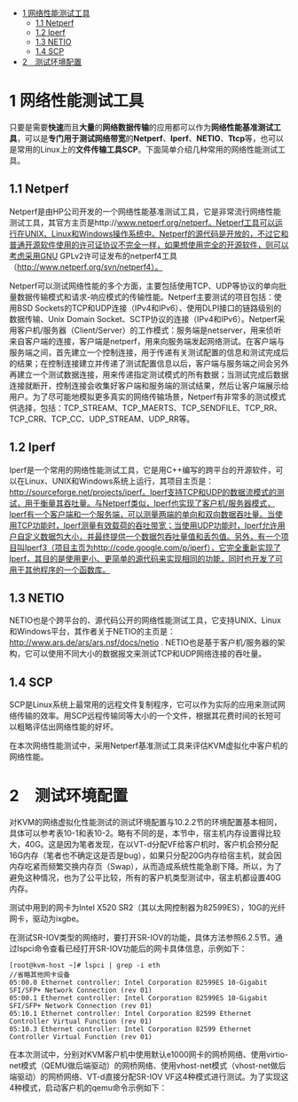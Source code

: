 
<!-- @import "[TOC]" {cmd="toc" depthFrom=1 depthTo=6 orderedList=false} -->

<!-- code_chunk_output -->

* [1 网络性能测试工具](#1-网络性能测试工具)
	* [1.1 Netperf](#11-netperf)
	* [1.2 Iperf](#12-iperf)
	* [1.3 NETIO](#13-netio)
	* [1.4 SCP](#14-scp)
* [2　测试环境配置](#2-测试环境配置)

<!-- /code_chunk_output -->

# 1 网络性能测试工具

只要是需要**快速**而且**大量**的**网络数据传输**的应用都可以作为**网络性能基准测试工具**，可以是**专门用于测试网络带宽**的**Netperf**、**Iperf**、**NETIO**、**Ttcp**等，也可以是常用的Linux上的**文件传输工具SCP**。下面简单介绍几种常用的网络性能测试工具。

## 1.1 Netperf

Netperf是由HP公司开发的一个网络性能基准测试工具，它是非常流行网络性能测试工具，其官方主页是http://www.netperf.org/netperf。Netperf工具可以运行在UNIX、Linux和Windows操作系统中。Netperf的源代码是开放的，不过它和普通开源软件使用的许可证协议不完全一样，如果想使用完全的开源软件，则可以考虑采用GNU GPLv2许可证发布的netperf4工具（http://www.netperf.org/svn/netperf4）。

Netperf可以测试网络性能的多个方面，主要包括使用TCP、UDP等协议的单向批量数据传输模式和请求-响应模式的传输性能。Netperf主要测试的项目包括：使用BSD Sockets的TCP和UDP连接（IPv4和IPv6）、使用DLPI接口的链路级别的数据传输、Unix Domain Socket、SCTP协议的连接（IPv4和IPv6）。Netperf采用客户机/服务器（Client/Server）的工作模式：服务端是netserver，用来侦听来自客户端的连接，客户端是netperf，用来向服务端发起网络测试。在客户端与服务端之间，首先建立一个控制连接，用于传递有关测试配置的信息和测试完成后的结果；在控制连接建立并传递了测试配置信息以后，客户端与服务端之间会另外再建立一个测试数据连接，用来传递指定测试模式的所有数据；当测试完成后数据连接就断开，控制连接会收集好客户端和服务端的测试结果，然后让客户端展示给用户。为了尽可能地模拟更多真实的网络传输场景，Netperf有非常多的测试模式供选择，包括：TCP_STREAM、TCP_MAERTS、TCP_SENDFILE、TCP_RR、TCP_CRR、TCP_CC、UDP_STREAM、UDP_RR等。

## 1.2 Iperf

Iperf是一个常用的网络性能测试工具，它是用C++编写的跨平台的开源软件，可以在Linux、UNIX和Windows系统上运行，其项目主页是：http://sourceforge.net/projects/iperf。Iperf支持TCP和UDP的数据流模式的测试，用于衡量其吞吐量。与Netperf类似，Iperf也实现了客户机/服务器模式，Iperf有一个客户端和一个服务端，可以测量两端的单向和双向数据吞吐量。当使用TCP功能时，Iperf测量有效载荷的吞吐带宽；当使用UDP功能时，Iperf允许用户自定义数据包大小，并最终提供一个数据包吞吐量值和丢包值。另外，有一个项目叫Iperf3（项目主页为http://code.google.com/p/iperf），它完全重新实现了Iperf，其目的是使用更小、更简单的源代码来实现相同的功能，同时也开发了可用于其他程序的一个函数库。

## 1.3 NETIO

NETIO也是个跨平台的、源代码公开的网络性能测试工具，它支持UNIX、Linux和Windows平台，其作者关于NETIO的主页是：http://www.ars.de/ars/ars.nsf/docs/netio . NETIO也是基于客户机/服务器的架构，它可以使用不同大小的数据报文来测试TCP和UDP网络连接的吞吐量。

## 1.4 SCP

SCP是Linux系统上最常用的远程文件复制程序，它可以作为实际的应用来测试网络传输的效率。用SCP远程传输同等大小的一个文件，根据其花费时间的长短可以粗略评估出网络性能的好坏。

在本次网络性能测试中，采用Netperf基准测试工具来评估KVM虚拟化中客户机的网络性能。

# 2　测试环境配置

对KVM的网络虚拟化性能测试的测试环境配置与10.2.2节的环境配置基本相同，具体可以参考表10\-1和表10\-2。略有不同的是，本节中，宿主机内存设置得比较大，40G。这是因为笔者发现，在以VT\-d分配VF给客户机时，客户机会预分配16G内存（笔者也不确定这是否是bug），如果只分配20G内存给宿主机，就会因内存吃紧而频繁交换内存页（Swap），从而造成系统性能急剧下降。所以，为了避免这种情况，也为了公平比较，所有的客户机类型测试中，宿主机都设置40G内存。

测试中用到的网卡为Intel X520 SR2（其以太网控制器为82599ES），10G的光纤网卡，驱动为ixgbe。

在测试SR\-IOV类型的网络时，要打开SR\-IOV的功能，具体方法参照6.2.5节。通过lspci命令查看已经打开SR\-IOV功能后的网卡具体信息，示例如下：

```
[root@kvm-host ~]# lspci | grep -i eth￼
//省略其他网卡设备￼
05:00.0 Ethernet controller: Intel Corporation 82599ES 10-Gigabit SFI/SFP+ Network Connection (rev 01)￼
05:00.1 Ethernet controller: Intel Corporation 82599ES 10-Gigabit SFI/SFP+ Network Connection (rev 01)￼
05:10.1 Ethernet controller: Intel Corporation 82599 Ethernet Controller Virtual Function (rev 01)￼
05:10.3 Ethernet controller: Intel Corporation 82599 Ethernet Controller Virtual Function (rev 01)
```

在本次测试中，分别对KVM客户机中使用默认e1000网卡的网桥网络、使用virtio\-net模式（QEMU做后端驱动）的网桥网络、使用vhost\-net模式（vhost\-net做后端驱动）的网桥网络、VT\-d直接分配SR\-IOV VF这4种模式进行测试。为了实现这4种模式，启动客户机的qemu命令示例如下：
